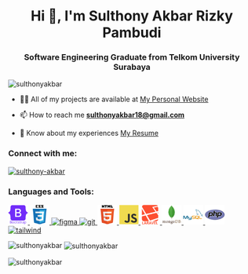 <h1 align="center">Hi 👋, I'm Sulthony Akbar Rizky Pambudi</h1>
<h3 align="center">Software Engineering Graduate from Telkom University Surabaya</h3>

<p align="left"> <img src="https://komarev.com/ghpvc/?username=sulthonyakbar&label=Profile%20views&color=0e75b6&style=flat" alt="sulthonyakbar" /> </p>

- 👨‍💻 All of my projects are available at [My Personal Website](https://sulthonyakbar.netlify.app/)

- 📫 How to reach me **sulthonyakbar18@gmail.com**

- 📄 Know about my experiences [My Resume](https://drive.google.com/file/d/11tSGhbbuaWEQN9KJVTL79sWwOfDgUSnZ/view?usp=sharing)

<h3 align="left">Connect with me:</h3>
<p align="left">
<a href="https://linkedin.com/in/sulthony-akbar" target="blank"><img align="center" src="https://raw.githubusercontent.com/rahuldkjain/github-profile-readme-generator/master/src/images/icons/Social/linked-in-alt.svg" alt="sulthony-akbar" height="30" width="40" /></a>
</p>

<h3 align="left">Languages and Tools:</h3>
<p align="left"> <a href="https://getbootstrap.com" target="_blank" rel="noreferrer"> <img src="https://raw.githubusercontent.com/devicons/devicon/master/icons/bootstrap/bootstrap-plain-wordmark.svg" alt="bootstrap" width="40" height="40"/> </a> <a href="https://www.w3schools.com/css/" target="_blank" rel="noreferrer"> <img src="https://raw.githubusercontent.com/devicons/devicon/master/icons/css3/css3-original-wordmark.svg" alt="css3" width="40" height="40"/> </a> <a href="https://www.figma.com/" target="_blank" rel="noreferrer"> <img src="https://www.vectorlogo.zone/logos/figma/figma-icon.svg" alt="figma" width="40" height="40"/> </a> <a href="https://git-scm.com/" target="_blank" rel="noreferrer"> <img src="https://www.vectorlogo.zone/logos/git-scm/git-scm-icon.svg" alt="git" width="40" height="40"/> </a> <a href="https://www.w3.org/html/" target="_blank" rel="noreferrer"> <img src="https://raw.githubusercontent.com/devicons/devicon/master/icons/html5/html5-original-wordmark.svg" alt="html5" width="40" height="40"/> </a> <a href="https://developer.mozilla.org/en-US/docs/Web/JavaScript" target="_blank" rel="noreferrer"> <img src="https://raw.githubusercontent.com/devicons/devicon/master/icons/javascript/javascript-original.svg" alt="javascript" width="40" height="40"/> </a> <a href="https://laravel.com/" target="_blank" rel="noreferrer"> <img src="https://raw.githubusercontent.com/devicons/devicon/master/icons/laravel/laravel-plain-wordmark.svg" alt="laravel" width="40" height="40"/> </a> <a href="https://www.mongodb.com/" target="_blank" rel="noreferrer"> <img src="https://raw.githubusercontent.com/devicons/devicon/master/icons/mongodb/mongodb-original-wordmark.svg" alt="mongodb" width="40" height="40"/> </a> <a href="https://www.mysql.com/" target="_blank" rel="noreferrer"> <img src="https://raw.githubusercontent.com/devicons/devicon/master/icons/mysql/mysql-original-wordmark.svg" alt="mysql" width="40" height="40"/> </a> <a href="https://www.php.net" target="_blank" rel="noreferrer"> <img src="https://raw.githubusercontent.com/devicons/devicon/master/icons/php/php-original.svg" alt="php" width="40" height="40"/> </a> <a href="https://tailwindcss.com/" target="_blank" rel="noreferrer"> <img src="https://www.vectorlogo.zone/logos/tailwindcss/tailwindcss-icon.svg" alt="tailwind" width="40" height="40"/> </a> </p>

<p><img align="left" src="https://github-readme-stats.vercel.app/api/top-langs?username=sulthonyakbar&show_icons=true&locale=en&layout=compact" alt="sulthonyakbar" /></p>

<p>&nbsp;<img align="center" src="https://github-readme-stats.vercel.app/api?username=sulthonyakbar&show_icons=true&locale=en" alt="sulthonyakbar" /></p>

<p><img align="center" src="https://github-readme-streak-stats.herokuapp.com/?user=sulthonyakbar&" alt="sulthonyakbar" /></p>
